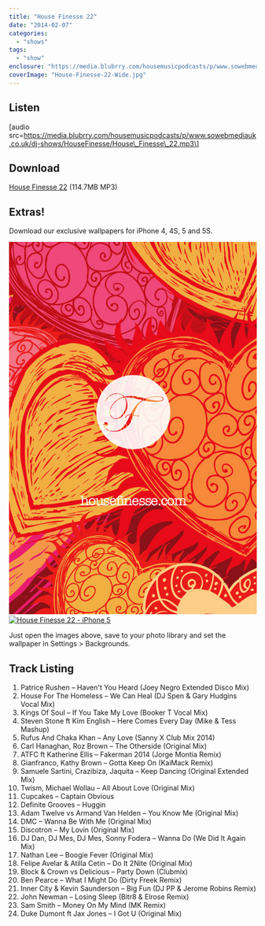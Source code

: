 ```yaml
---
title: "House Finesse 22"
date: "2014-02-07"
categories: 
  - "shows"
tags: 
  - "show"
enclosure: "https://media.blubrry.com/housemusicpodcasts/p/www.sowebmediauk.co.uk/dj-shows/HouseFinesse/House_Finesse_22.mp3 0 audio/mpeg "
coverImage: "House-Finesse-22-Wide.jpg"
---
```


## Listen

\[audio src=https://media.blubrry.com/housemusicpodcasts/p/www.sowebmediauk.co.uk/dj-shows/HouseFinesse/House\_Finesse\_22.mp3\]

## Download

[House Finesse 22](https://media.blubrry.com/housemusicpodcasts/p/www.sowebmediauk.co.uk/dj-shows/HouseFinesse/House_Finesse_22.mp3) (114.7MB MP3)

## Extras!

Download our exclusive wallpapers for iPhone 4, 4S, 5 and 5S.

[![House Finesse 22 - iPhone 4](images/House-Finesse-22-iPhone-4.jpg)](https://housefinesse.com/wp-content/uploads/2014/02/House-Finesse-22-iPhone-4.jpg) [![House Finesse 22 - iPhone 5](images/House-Finesse-22-iPhone-5-576x1024.jpg)](https://housefinesse.com/wp-content/uploads/2014/02/House-Finesse-22-iPhone-5.jpg)

Just open the images above, save to your photo library and set the wallpaper in Settings > Backgrounds.

## Track Listing

1. Patrice Rushen – Haven't You Heard (Joey Negro Extended Disco Mix)
2. House For The Homeless – We Can Heal (DJ Spen & Gary Hudgins Vocal Mix)
3. Kings Of Soul – If You Take My Love (Booker T Vocal Mix)
4. Steven Stone ft Kim English – Here Comes Every Day (Mike & Tess Mashup)
5. Rufus And Chaka Khan – Any Love (Sanny X Club Mix 2014)
6. Carl Hanaghan, Roz Brown – The Otherside (Original Mix)
7. ATFC ft Katherine Ellis – Fakerman 2014 (Jorge Montia Remix)
8. Gianfranco, Kathy Brown – Gotta Keep On (KaiMack Remix)
9. Samuele Sartini, Crazibiza, Jaquita – Keep Dancing (Original Extended Mix)
10. Twism, Michael Wollau – All About Love (Original Mix)
11. Cupcakes – Captain Obvious
12. Definite Grooves – Huggin
13. Adam Twelve vs Armand Van Helden – You Know Me (Original Mix)
14. DMC – Wanna Be With Me (Original Mix)
15. Discotron – My Lovin (Original Mix)
16. DJ Dan, DJ Mes, DJ Mes, Sonny Fodera – Wanna Do (We Did It Again Mix)
17. Nathan Lee – Boogie Fever (Original Mix)
18. Felipe Avelar & Atilla Cetin – Do It 2Nite (Original Mix)
19. Block & Crown vs Delicious – Party Down (Clubmix)
20. Ben Pearce – What I Might Do (Dirty Freek Remix)
21. Inner City & Kevin Saunderson – Big Fun (DJ PP & Jerome Robins Remix)
22. John Newman – Losing Sleep (Bitr8 & Elrose Remix)
23. Sam Smith – Money On My Mind (MK Remix)
24. Duke Dumont ft Jax Jones – I Got U (Original Mix)
